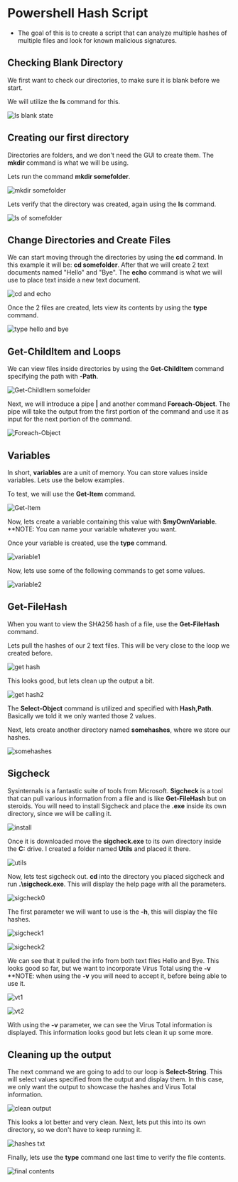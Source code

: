 # Powershell Hash Script
 - The goal of this is to create a script that can analyze multiple hashes of multiple files and look for known malicious signatures.

## Checking Blank Directory
We first want to check our directories, to make sure it is blank before we start.

We will utilize the <b>ls</b> command for this.

![ls blank state](https://i.imgur.com/SF69sxJ.png)


## Creating our first directory
Directories are folders, and we don't need the GUI to create them. The <b>mkdir</b> command is what we will be using.

Lets run the command <b>mkdir somefolder</b>.

![mkdir somefolder](https://i.imgur.com/tbGyCJY.png)

Lets verify that the directory was created, again using the <b>ls</b> command.

![ls of somefolder](https://i.imgur.com/zOgimKI.png)


## Change Directories and Create Files
We can start moving through the directories by using the <b>cd</b> command. In this example it will be: <b>cd somefolder</b>. After that we will create 2 text documents named "Hello" and "Bye". The <b>echo</b> command is what we will use to place text inside a new text document.

![cd and echo](https://i.imgur.com/JtgLoqf.png)

Once the 2 files are created, lets view its contents by using the <b>type</b> command.

![type hello and bye](https://i.imgur.com/8V0IkW7.png)


## Get-ChildItem and Loops
We can view files inside directories by using the <b>Get-ChildItem</b> command specifying the path with <b>-Path</b>. 

![Get-ChildItem somefolder](https://i.imgur.com/x5OMOlP.png)

Next, we will introduce a pipe <b>|</b> and another command <b>Foreach-Object</b>. The pipe will take the output from the first portion of the command and use it as input for the next portion of the command. 

![Foreach-Object](https://i.imgur.com/E7u1PLE.png)


## Variables
In short, <b>variables</b> are a unit of memory. You can store values inside variables. Lets use the below examples.

To test, we will use the <b>Get-Item</b> command.

![Get-Item](https://i.imgur.com/dSZ3RlV.png)

Now, lets create a variable containing this value with <b>$myOwnVariable</b>. **NOTE: You can name your variable whatever you want. 

Once your variable is created, use the <b>type</b> command.

![variable1](https://i.imgur.com/lDMKKcN.png)

Now, lets use some of the following commands to get some values.

![variable2](https://i.imgur.com/tkYs1zv.png)

## Get-FileHash
When you want to view the SHA256 hash of a file, use the <b>Get-FileHash</b> command. 

Lets pull the hashes of our 2 text files. This will be very close to the loop we created before. 

![get hash](https://i.imgur.com/0l7Rgr1.png)

This looks good, but lets clean up the output a bit. 

![get hash2](https://i.imgur.com/mnvCa5V.png)

The <b>Select-Object</b> command is utilized and specified with <b>Hash,Path</b>. Basically we told it we only wanted those 2 values. 

Next, lets create another directory named <b>somehashes</b>, where we store our hashes. 

![somehashes](https://i.imgur.com/s62JabW.png)

## Sigcheck
Sysinternals is a fantastic suite of tools from Microsoft. <b>Sigcheck</b> is a tool that can pull various information from a file and is like <b>Get-FileHash</b> but on steroids. You will need to install Sigcheck and place the <b>.exe</b> inside its own directory, since we will be calling it.

![install](https://i.imgur.com/u8HwQ1m.png)

Once it is downloaded move the <b>sigcheck.exe</b> to its own directory inside the <b>C:</b> drive. I created a folder named <b>Utils</b> and placed it there. 

![utils](https://i.imgur.com/mIP4UI9.png)

Now, lets test sigcheck out. <b>cd</b> into the directory you placed sigcheck and run <b>.\sigcheck.exe</b>. This will display the help page with all the parameters.

![sigcheck0](https://i.imgur.com/YMXxulp.png)

The first parameter we will want to use is the <b>-h</b>, this will display the file hashes. 

![sigcheck1](https://i.imgur.com/BezJczy.png)

![sigcheck2](https://i.imgur.com/a344ATY.png)

We can see that it pulled the info from both text files Hello and Bye. This looks good so far, but we want to incorporate Virus Total using the <b>-v</b> **NOTE: when using the <b>-v</b> you will need to accept it, before being able to use it. 

![vt1](https://i.imgur.com/5WNWqQr.png)

![vt2](https://i.imgur.com/XtRW3oF.png)

With using the <b>-v</b> parameter, we can see the Virus Total information is displayed. This information looks good but lets clean it up some more. 

## Cleaning up the output 
The next command we are going to add to our loop is <b>Select-String</b>. This will select values specified from the output and display them. In this case, we only want the output to showcase the hashes and Virus Total information.

![clean output](https://i.imgur.com/enXaVlE.png)

This looks a lot better and very clean. Next, lets put this into its own directory, so we don't have to keep running it.

![hashes txt](https://i.imgur.com/sNERcnO.png)

Finally, lets use the <b>type</b> command one last time to verify the file contents.

![final contents](https://i.imgur.com/KQRy36C.png)
